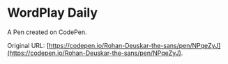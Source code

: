 # WordPlay Daily

A Pen created on CodePen.

Original URL: [https://codepen.io/Rohan-Deuskar-the-sans/pen/NPqeZyJ](https://codepen.io/Rohan-Deuskar-the-sans/pen/NPqeZyJ).

